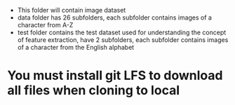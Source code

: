  - This folder will contain image dataset
- data folder has 26 subfolders, each subfolder contains images of a character from A-Z
- test folder  contains the test dataset used for understanding the concept of feature extraction, have 2 subfolders, each subfolder contains images of a character from the English alphabet


# You must install git LFS to download all files when cloning to local 
